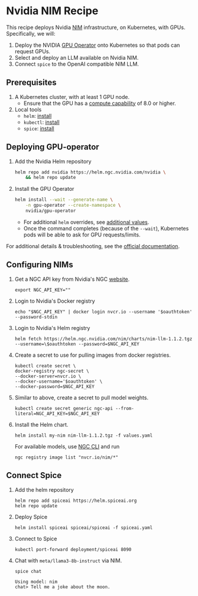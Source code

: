 # Nvidia NIM Recipe

This recipe deploys Nvidia [NIM](https://docs.nvidia.com/nim/) infrastructure, on Kubernetes, with GPUs. Specifically, we will:

 1. Deploy the NVIDIA [GPU Operator](https://docs.nvidia.com/datacenter/cloud-native/gpu-operator) onto Kubernetes so that pods can request GPUs.
 2. Select and deploy an LLM available on Nvidia NIM.
 3. Connect `spice` to the OpenAI compatible NIM LLM.

## Prerequisites

 1. A Kubernetes cluster, with at least 1 GPU node.
    - Ensure that the GPU has a [compute capability](https://developer.nvidia.com/cuda-gpus) of 8.0 or higher.
 2. Local tools
    - `helm`: [install](https://helm.sh/docs/intro/install/)
    - `kubectl`: [install](https://kubernetes.io/docs/tasks/tools/)
    - `spice`: [install](https://docs.spiceai.org/installation)

## Deploying GPU-operator

 1. Add the Nvidia Helm repository

    ```bash
    helm repo add nvidia https://helm.ngc.nvidia.com/nvidia \
        && helm repo update
    ```

 2. Install the GPU Operator

    ```bash
    helm install --wait --generate-name \
        -n gpu-operator --create-namespace \
        nvidia/gpu-operator
    ```

    - For additional `helm` overrides, see [additional values](https://docs.nvidia.com/datacenter/cloud-native/gpu-operator/latest/getting-started.html#common-chart-customization-options
).
    - Once the command completes (because of the `--wait`), Kubernetes pods will be able to ask for GPU requests/limits.

For additional details & troubleshooting, see the [official documentation](https://docs.nvidia.com/datacenter/cloud-native/gpu-operator/latest/getting-started.html).

## Configuring NIMs

1. Get a NGC API key from Nvidia's NGC [website](https://org.ngc.nvidia.com/setup/personal-keys).

    ```shell
    export NGC_API_KEY=""
    ```

2. Login to Nvidia's Docker registry

    ```shell
    echo "$NGC_API_KEY" | docker login nvcr.io --username '$oauthtoken' --password-stdin
    ```

3. Login to Nvidia's Helm registry

    ```shell
    helm fetch https://helm.ngc.nvidia.com/nim/charts/nim-llm-1.1.2.tgz --username=\$oauthtoken --password=$NGC_API_KEY
    ```

4. Create a secret to use for pulling images from docker registries.

    ```shell
    kubectl create secret \
    docker-registry ngc-secret \
    --docker-server=nvcr.io \
    --docker-username='$oauthtoken' \
    --docker-password=$NGC_API_KEY
    ```

5. Similar to above, create a secret to pull model weights.

    ```shell
    kubectl create secret generic ngc-api --from-literal=NGC_API_KEY=$NGC_API_KEY
    ```

6. Install the Helm chart.

    ```shell
    helm install my-nim nim-llm-1.1.2.tgz -f values.yaml
    ```

    For available models, use [NGC CLI](https://org.ngc.nvidia.com/setup/installers/cli) and run

    ```shell
    ngc registry image list "nvcr.io/nim/*"
    ```

## Connect Spice

1. Add the helm repository

    ```shell
    helm repo add spiceai https://helm.spiceai.org
    helm repo update
    ```

2. Deploy Spice

    ```shell
    helm install spiceai spiceai/spiceai -f spiceai.yaml
    ```

3. Connect to Spice

    ```shell
    kubectl port-forward deployment/spiceai 8090
    ```

4. Chat with `meta/llama3-8b-instruct` via NIM.

    ```shell
    spice chat
    ```

    ```shell
    Using model: nim
    chat> Tell me a joke about the moon.
    ```
